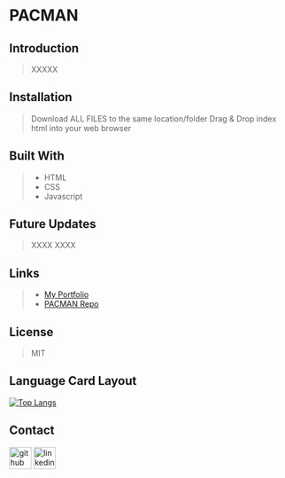 # **PACMAN**


## Introduction
> XXXXX

## Installation
>  Download ALL FILES to the same location/folder
>  Drag & Drop index html into your web browser

## Built With
>- HTML
>- CSS
>- Javascript

## Future Updates
> XXXX
> XXXX

## Links
>- [My Portfolio](https://github.com/martha-moreno/martha-moreno.github.io)
>- [PACMAN Repo](https://github.com/martha-moreno/pacman)

## License
> MIT
## Language Card Layout
  [![Top Langs](https://github-readme-stats.vercel.app/api/top-langs/?username=martha-moreno&layout=compact)](https://github.com/martha-moreno/github-readme-stats)
## Contact
  [<img src='https://cdn.jsdelivr.net/npm/simple-icons@3.0.1/icons/github.svg' alt='github' height='40'>](https://github.com/martha-moreno/martha-moreno.github.io)  [<img src='https://cdn.jsdelivr.net/npm/simple-icons@3.0.1/icons/linkedin.svg' alt='linkedin' height='40'>](https://www.linkedin.com/in/martha-gissela-moreno/)  


